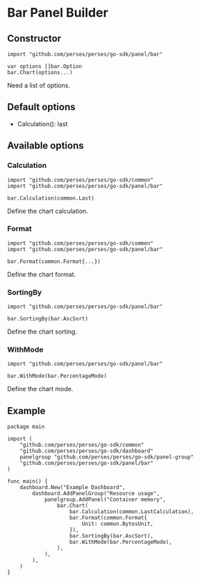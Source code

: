 # Bar Panel Builder

## Constructor

```golang
import "github.com/perses/perses/go-sdk/panel/bar"

var options []bar.Option
bar.Chart(options...)
```

Need a list of options.

## Default options

- Calculation(): last

## Available options

### Calculation

```golang
import "github.com/perses/perses/go-sdk/common"
import "github.com/perses/perses/go-sdk/panel/bar" 

bar.Calculation(common.Last)
```

Define the chart calculation.

### Format

```golang
import "github.com/perses/perses/go-sdk/common"
import "github.com/perses/perses/go-sdk/panel/bar" 

bar.Format(common.Format{...})
```

Define the chart format.

### SortingBy

```golang
import "github.com/perses/perses/go-sdk/panel/bar" 

bar.SortingBy(bar.AscSort)
```

Define the chart sorting.

### WithMode

```golang
import "github.com/perses/perses/go-sdk/panel/bar" 

bar.WithMode(bar.PercentageMode)
```

Define the chart mode.

## Example

```golang
package main

import (
	"github.com/perses/perses/go-sdk/common"
	"github.com/perses/perses/go-sdk/dashboard"
	panelgroup "github.com/perses/perses/go-sdk/panel-group"
	"github.com/perses/perses/go-sdk/panel/bar"
)

func main() {
	dashboard.New("Example Dashboard",
		dashboard.AddPanelGroup("Resource usage",
			panelgroup.AddPanel("Container memory",
				bar.Chart(
					bar.Calculation(common.LastCalculation),
					bar.Format(common.Format{
						Unit: common.BytesUnit,
					}),
					bar.SortingBy(bar.AscSort),
					bar.WithMode(bar.PercentageMode),
				),
			),
		),
	)
}
```